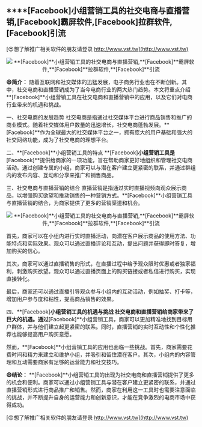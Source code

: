 ## ****[Facebook]**小组营销工具的社交电商与直播营销,**[Facebook]**霸屏软件,**[Facebook]**拉群软件,**[Facebook]**引流**

[😍想了解推广相关软件的朋友请登录 http://www.vst.tw](http://www.vst.tw)

 <center><img src="https://vst.tw/MP4/tuiguang/png/5.png" alt="**[Facebook]**小组营销工具的社交电商与直播营销,**[Facebook]**霸屏软件,**[Facebook]**拉群软件,**[Facebook]**引流"></center>

**😄简介：**
随着互联网和社交媒体的迅猛发展，电子商务行业也在不断创新。其中，社交电商和直播营销成为了当今电商行业的两大热门趋势。本文将重点介绍**[Facebook]**小组营销工具在社交电商和直播营销中的应用，以及它们对电商行业带来的机遇和挑战。

一、社交电商的发展趋势
社交电商是指通过社交媒体平台进行商品销售和推广的商业模式。随着社交媒体用户数量的迅速增长，社交电商蓬勃发展。**[Facebook]**作为全球最大的社交媒体平台之一，拥有庞大的用户基础和强大的社交网络功能，成为了社交电商的理想平台。

二、**[Facebook]**小组营销工具的特点
**[Facebook]**小组营销工具是**[Facebook]**提供给商家的一项功能，旨在帮助商家更好地组织和管理社交电商活动。通过创建专属的小组，商家可以与潜在客户建立更紧密的联系，并通过群组内的发布内容、互动和分享来推广和销售商品。

三、社交电商与直播营销的结合
直播营销是指通过实时直播视频向观众展示商品，以增强购买欲望和推动销售的一种营销方式。**[Facebook]**小组营销工具与直播营销的结合，为商家提供了更多的营销渠道和机会。

 <center><img src="https://vst.tw/MP4/tuiguang/png/7.png" alt="**[Facebook]**小组营销工具的社交电商与直播营销,**[Facebook]**霸屏软件,**[Facebook]**拉群软件,**[Facebook]**引流"></center>

首先，商家可以在小组内进行实时直播活动，向潜在客户展示商品的使用方法、功能特点和实际效果。观众可以通过直播评论和互动，提出问题并获得即时答复，增加购买的信心。

其次，商家可以通过直播销售的形式，在直播过程中给予观众限时优惠或者独家福利，刺激购买欲望。观众可以通过直播页面上的购买链接或者私信进行购买，实现直接转化。

最后，商家还可以通过直播引导观众参与小组内的互动活动，例如抽奖、打卡等，增加用户参与度和粘性，提高商品销售的效果。

四、**[Facebook]**小组营销工具的机遇与挑战
社交电商和直播营销给商家带来了巨大的机遇。通过**[Facebook]**小组营销工具，商家可以更加精准地找到目标用户群体，并与他们建立起更紧密的联系。同时，直播营销的实时互动性和个性化推荐也能够提高用户购买意愿。

然而，**[Facebook]**小组营销工具的应用也面临一些挑战。首先，商家需要花费时间和精力来建立和维护小组，并吸引和留住潜在客户。其次，小组内的内容管理和互动需要商家有足够的运营能力和社交技巧。

**😄结论：**
**[Facebook]**小组营销工具的出现为社交电商和直播营销提供了更多的机会和便利。商家可以通过小组营销工具与潜在客户建立更紧密的联系，并通过直播营销形式进行商品推广和销售。然而，商家在利用这一工具时也需要注意面临的挑战，并不断提升自身的运营能力和创新意识，才能在竞争激烈的电商市场中获得成功。

[😍想了解推广相关软件的朋友请登录 http://www.vst.tw](http://www.vst.tw)



